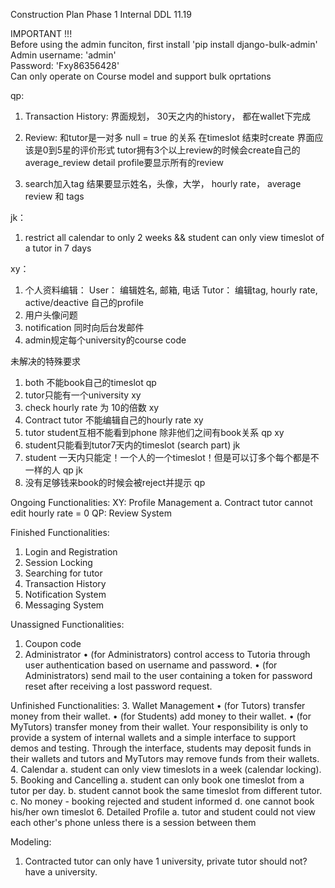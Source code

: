 Construction Plan Phase 1
Internal DDL 11.19

IMPORTANT !!!  
Before using the admin funciton, first install 'pip install django-bulk-admin'  
Admin username: 'admin'  
Password: 'Fxy86356428'  
Can only operate on Course model and support bulk oprtations  

qp:
1. Transaction History: 
	界面规划， 30天之内的history， 都在wallet下完成
	
2. Review:
	和tutor是一对多 null = true 的关系
	在timeslot 结束时create
	界面应该是0到5星的评价形式
	tutor拥有3个以上review的时候会create自己的average_review
	detail profile要显示所有的review

3. search加入tag 结果要显示姓名，头像，大学， hourly rate， average review 和 tags

jk：
1. restrict all calendar to only 2 weeks && student can only view timeslot of a tutor in 7 days

xy：
1. 个人资料编辑：
	User：
		编辑姓名, 邮箱, 电话
	Tutor：
		编辑tag, hourly rate, active/deactive 自己的profile
2. 用户头像问题
3. notification 同时向后台发邮件
4. admin规定每个university的course code

未解决的特殊要求
1. both 不能book自己的timeslot qp
2. tutor只能有一个university xy
3. check hourly rate 为 10的倍数 xy
4. Contract tutor 不能编辑自己的hourly rate xy
5. tutor student互相不能看到phone 除非他们之间有book关系 qp xy
6. student只能看到tutor7天内的timeslot (search part) jk
7. student 一天内只能定！一个人的一个timeslot！但是可以订多个每个都是不一样的人 qp jk
8. 没有足够钱来book的时候会被reject并提示 qp

Ongoing Functionalities:
XY: Profile Management
	a. Contract tutor cannot edit hourly rate = 0
QP: Review System

Finished Functionalities:
1. Login and Registration
2. Session Locking
3. Searching for tutor
4. Transaction History
5. Notification System
6. Messaging System

Unassigned Functionalities:
1. Coupon code
2. Administrator
	• (for Administrators) control access to Tutoria through user authentication based on username and password.
	• (for Administrators) send mail to the user containing a token for password reset after receiving a lost password request.

Unfinished Functionalities:
3. Wallet Management
	• (for Tutors) transfer money from their wallet.
	• (for Students) add money to their wallet.
	• (for MyTutors) transfer money from their wallet.
	Your responsibility is only to provide a system of internal wallets and a simple interface to support demos and testing. Through the interface, students may deposit funds in their wallets and tutors and MyTutors may remove funds from their wallets.
4. Calendar
	a. student can only view timeslots in a week (calendar locking).
5. Booking and Cancelling
	a. student can only book one timeslot from a tutor per day.
	b. student cannot book the same timeslot from different tutor.
	c. No money - booking rejected and student informed
	d. one cannot book his/her own timeslot
6. Detailed Profile
	a. tutor and student could not view each other's phone unless there is a session between them

Modeling:
1. Contracted tutor can only have 1 university, private tutor should not? have a university.